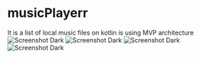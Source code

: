 # musicPlayerr
It is a list of local music files on kotlin is using MVP architecture
![Screenshot Dark](a.jpg)  ![Screenshot Dark](b.jpg) ![Screenshot Dark](c.jpg) ![Screenshot Dark](d.jpg) 
